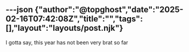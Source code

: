 ---json
{"author":"@topghost","date":"2025-02-16T07:42:08Z","title":"","tags":[],"layout":"layouts/post.njk"}
---
I gotta say, this year has not been very brat so far

